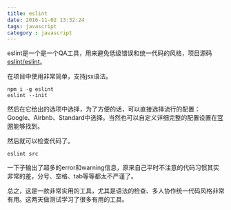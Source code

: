 ```yaml
---
title: eslint
date: 2016-11-02 13:32:24
tags: javascript
category : javascript
---
```


eslint是一个是一个QA工具，用来避免低级错误和统一代码的风格，项目源码 [eslint/eslint](https://github.com/eslint/eslint/)。
<!-- more -->
在项目中使用非常简单，支持jsx语法。

    npm i -g eslint
    eslint --init

然后在它给出的选项中选择，为了方便的话，可以直接选择流行的配置：Google、Airbnb、Standard中选择。当然也可以自定义详细完整的配置设置在[官网](http://eslint.org/docs/user-guide/command-line-interface)能够找到。

然后就可以检查代码了。

    eslint src

一下子输出了超多的error和warning信息，原来自己平时不注意的代码习惯其实非常的差，分号、空格、tab等等都太不严谨了。

总之，这是一款非常实用的工具，尤其是语法的检查、多人协作统一代码风格非常有用。这两天做测试学习了很多有用的工具。